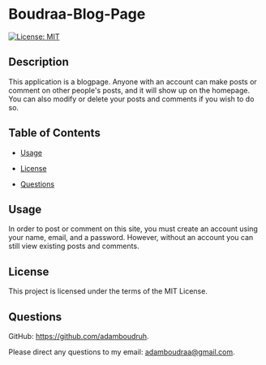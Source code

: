 # Boudraa-Blog-Page

[![License: MIT](https://img.shields.io/badge/License-MIT-yellow.svg)](https://opensource.org/licenses/MIT)


## Description
This application is a blogpage. Anyone with an account can make posts or comment on other people's posts, and it will show up on the homepage. You can also modify or delete your posts and comments if you wish to do so.


## Table of Contents

- [Usage](#usage)

- [License](#license)

- [Questions](#questions)



## Usage
In order to post or comment on this site, you must create an account using your name, email, and a password. However, without an account you can still view existing posts and comments.


## License
This project is licensed under the terms of the MIT License.


## Questions

GitHub: https://github.com/adamboudruh.

Please direct any questions to my email: [adamboudraa@gmail.com](mailto:adamboudraa@gmail.com).

    
